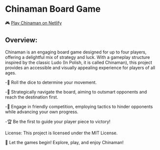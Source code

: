 # Chinaman Board Game

🎮 [Play Chinaman on Netlify](https://your-netlify-app.netlify.app)

## Overview:
Chinaman is an engaging board game designed for up to four players, offering a delightful mix of strategy and luck. With a gameplay structure inspired by the classic Ludo (In Polish, it is called Chinaman), this project provides an accessible and visually appealing experience for players of all ages.


-🎲 Roll the dice to determine your movement.

-🔄 Strategically navigate the board, aiming to outsmart opponents and reach the destination first.

-🤝 Engage in friendly competition, employing tactics to hinder opponents while advancing your own progress.

-🏆 Be the first to guide your player piece to victory!


License:
This project is licensed under the MIT License.

🚀 Let the games begin! Explore, play, and enjoy Chinaman!

